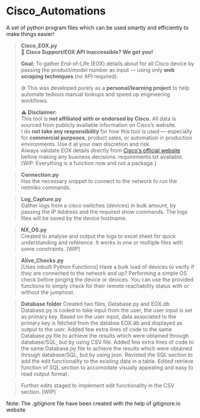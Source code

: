 # Cisco_Automations
A set of python program files which can be used smartly and efficiently to make things easier! 

>**Cisco_EOX.py**  
> 🚨 **Cisco Support/EOX API inaccessible? We got you!**
>
> **Goal:** To gather End-of-Life (EOX) details about for all Cisco device by passing the product/model number as input — using only **web scraping techniques** (no API required).
>
> ⚙️ This was developed purely as a **personal/learning project** to help automate tedious manual lookups and speed up engineering workflows.
>
> ⚠️ **Disclaimer:**  
> This tool is **not affiliated with or endorsed by Cisco**. All data is sourced from publicly available information on Cisco’s website.  
> I do **not take any responsibility** for how this tool is used — especially for **commercial purposes**, product sales, or automation in production environments. Use it at your own discretion and risk.  
> Always validate EOX details directly from [Cisco's official website](https://www.cisco.com) before making any business decisions.
> requirements.txt available.
> [WIP. Everything is a function now and not a package.]

>**Connection.py**  
> Has the necessary snippet to connect to the network to run the netmiko commands.

>**Log_Capture.py**  
> Gather logs from a cisco switches (devices) in bulk amount, by passing the IP Address and the required show commands.
> The logs files will be saved by the device hostname.

>**NX_OS.py**  
> Created to analyse and output the logs to excel sheet for quick understanding and reference. It works in one or multiple files with some constraints. 
[WIP]

>**Alive_Checks.py**  
> [Uses inbuilt Python Functions]
> Have a bulk load of devices to verify if they are connected to the network and up?
> Performing a simple OS check before pinging the device or devices. 
> You can use the provided functions to simply check for their remote reachability status with or without the jumphost. 


>**Database folder**
> Created two files, Database.py and EOX.db
> Database.py is coded to take input from the user, the user input is set as primary key.
> Based on the user input, data associated to the primary key is fetched from the databse EOX.db and displayed as output to the user.
> Added few extra lines of code to the same Database.py file to achieve the results which were obtained through database/SQL, but by using CSV file.
> Added few extra lines of code to the same Database.py file to achieve the results which were obtained through database/SQL, but by using json.
> Revisted the SQL section to add the edit functionality to the existing data in a table.
> Edited retrieve function of SQL section to accomodate visually appealing and easy to read output format.

> Further edits staged to implement edit functionality in the CSV section.
[WIP]

Note: The .gitignore file have been created with the help of gitignore.io website